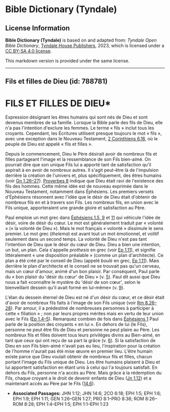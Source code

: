 # Bible Dictionary (Tyndale)

## License Information

**Bible Dictionary (Tyndale)** is based on and adapted from: _Tyndale Open Bible Dictionary_, [Tyndale House Publishers](https://tyndaleopenresources.com/), 2023, which is licensed under a [CC BY-SA 4.0 license](https://creativecommons.org/licenses/by-sa/4.0/legalcode.en).

This markdown version is provided under the same license.



--------------------------------

## Fils et filles de Dieu (id: 788781)

FILS ET FILLES DE DIEU\*
========================

Expression désignant les êtres humains qui sont nés de Dieu et sont devenus membres de sa famille. Lorsque la Bible parle des fils de Dieu, elle n'a pas l'intention d'exclure les femmes. Le terme « fils » inclut tous les croyants. Cependant, les Écritures utilisent presque toujours le mot « fils », avec une exception dans le Nouveau Testament, [2 Corinthiens 6\.18](https://ref.ly/2Cor6:18), où le peuple de Dieu est appelé « fils et filles ».

Depuis le commencement, Dieu le Père désirait avoir de nombreux fils et filles partageant l'image et la ressemblance de son Fils bien\-aimé. On pourrait dire que son unique Fils lui a apporté tant de satisfaction qu'il aspirait à en avoir de nombreux autres. Il s'agit peut\-être là de l'impulsion derrière la création de l'univers et, plus spécifiquement, des êtres humains (voir [Gn 1\.26–27](https://ref.ly/Gen1:26-Gen1:27)). [Proverbes 8](https://ref.ly/Prov8:1-Prov8:36) indique que Dieu était ravi de l'existence des fils des hommes. Cette même idée est de nouveau exprimée dans le Nouveau Testament, notamment dans Éphésiens. Les premiers versets d'Éphésiens résonnent avec l'idée que le désir de Dieu était d'obtenir de nombreux fils en et à travers son Fils. Les nombreux fils, en union avec le Fils unique, apporteraient une grande gloire et satisfaction au Père.

Paul emploie un mot grec dans [Éphésiens 1\.5, 9](https://ref.ly/Eph1:5,Eph1:9) et [11](https://ref.ly/Eph1:11) qui véhicule l'idée de désir, voire de désir du cœur. Le mot est généralement traduit par « volonté » (« la volonté de Dieu »). Mais le mot français « volonté » dissimule le sens premier. Le mot grec (*thelema*) est avant tout un mot émotionnel, et volitif seulement dans un second temps. La volonté de Dieu n'est pas tant l'intention de Dieu que le désir du cœur de Dieu. Dieu a bien une intention, un but, un plan. Cela s'appelle *prothesis* en grec (voir [Ep 1\.11](https://ref.ly/Eph1:11)), et signifie littéralement « une disposition préalable » (comme un plan d'architecte). Ce plan a été créé par le conseil de Dieu (appelé *boulè* en grec, [Ep 1\.11](https://ref.ly/Eph1:11)). Mais derrière le plan d'architecte et le conseil ne se trouvait pas qu'un cerveau, mais un cœur d'amour, animé d'un bon plaisir. Par conséquent, Paul parle du « bon plaisir du 'désir du cœur' de Dieu » (v. [5](https://ref.ly/Eph1:5)). Paul dit aussi que Dieu nous a fait «connaître le mystère du 'désir de son cœur', selon le bienveillant dessein qu’il avait formé en lui\-même» (v. [9](https://ref.ly/Eph1:9)).

L'élan du dessein éternel de Dieu est né d'un désir du cœur, et ce désir était d'avoir de nombreux fils faits à l'image de son Fils unique (voir [Rm 8\.26–28](https://ref.ly/Rom8:26-Rom8:28)). Par amour, il a prédestiné de nombreuses personnes à participer à cette « filiation » ; non par leurs propres mérites mais en vertu de leur union avec le Fils ([Ep 1\.4–5](https://ref.ly/Eph1:4-Eph1:5)). Remarquez combien de fois dans [Éphésiens 1](https://ref.ly/Eph1:1-Eph1:23) Paul parle de la position des croyants « en lui ». En dehors de lui (le Fils), personne ne peut être fils de Dieu et personne ne peut plaire au Père. Les nombreux fils et filles doivent tous leurs privilèges divins au Bien\-aimé, en tant que ceux qui ont reçu de sa part la grâce (v. [6](https://ref.ly/Eph1:6)). Si la satisfaction de Dieu en son Fils bien\-aimé n'avait pas eu lieu, l'inspiration pour la création de l'homme n'aurait pas été mise œuvre en premier lieu. L'être humain existe parce que Dieu voulait obtenir de nombreux fils et filles, chacun portant l'image du Fils unique de Dieu. Les être humains plaisent à Dieu et lui apportent satisfaction en étant unis à celui qui l'a toujours satisfait. En dehors du Fils, personne n'a accès au Père. Mais grâce à la rédemption du Fils, chaque croyant a le droit de devenir enfants de Dieu ([Jn 1\.12](https://ref.ly/John1:12)) et a maintenant accès au Père par le Fils ([14\.6](https://ref.ly/John14:6)).

* **Associated Passages:** JHN 1:12; JHN 14:6; 2CO 6:18; EPH 1:5; EPH 1:6; EPH 1:9; EPH 1:11; GEN 1:26–GEN 1:27; PRO 8:1–PRO 8:36; ROM 8:26–ROM 8:28; EPH 1:4–EPH 1:5; EPH 1:1–EPH 1:23

